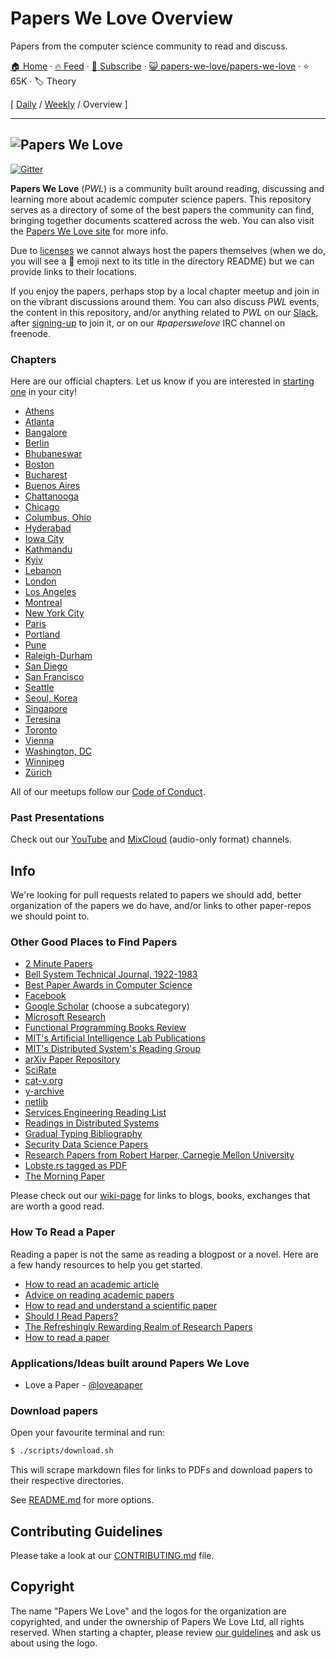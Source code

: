 # Papers We Love Overview

Papers from the computer science community to read and discuss.

[🏠 Home](/README.md) · [🔥 Feed](https://test.trackawesomelist.com/papers-we-love/papers-we-love/rss.xml) · [📮 Subscribe](https://trackawesomelist.us17.list-manage.com/subscribe?u=d2f0117aa829c83a63ec63c2f&id=36a103854c) · [😺 papers-we-love/papers-we-love](https://github.com/papers-we-love/papers-we-love) · ⭐ 65K · 🏷️ Theory

[ [Daily](/content/papers-we-love/papers-we-love/README.md) / [Weekly](/content/papers-we-love/papers-we-love/week/README.md) / Overview ]

---

## ![Papers We Love](http://paperswelove.org/images/logo-top.svg)

[![Gitter](https://badges.gitter.im/papers-we-love/community.svg)](https://gitter.im/papers-we-love/community?utm_source=badge\&utm_medium=badge\&utm_campaign=pr-badge)

**Papers We Love** (*PWL*) is a community built around reading, discussing and learning more about academic computer science papers. This repository serves as a directory of some of the best papers the community can find, bringing together documents scattered across the web. You can also visit the [Papers We Love site](http://paperswelove.org/) for more info.

Due to [licenses](https://github.com/papers-we-love/papers-we-love/blob/master/.github/CONTRIBUTING.md#respect-content-licenses) we cannot always host the papers themselves (when we do, you will see a :scroll: emoji next to its title in the directory README) but we can provide links to their locations.

If you enjoy the papers, perhaps stop by a local chapter meetup and join in on the vibrant discussions around them. You can also discuss *PWL* events, the content in this repository, and/or anything related to *PWL* on our [Slack](https://paperswelove.slack.com/messages/general/), after [signing-up](http://papersweloveslack.herokuapp.com/) to join it, or on our *#paperswelove* IRC channel on freenode.

### Chapters

Here are our official chapters. Let us know if you are interested in [starting one](https://github.com/papers-we-love/organizers) in your city!

*   [Athens](https://www.meetup.com/Papers-We-Love-Athens)
*   [Atlanta](https://www.meetup.com/Papers-We-Love-Atlanta)
*   [Bangalore](http://www.meetup.com/Papers-we-love-Bangalore/)
*   [Berlin](http://www.meetup.com/Papers-We-Love-Berlin/)
*   [Bhubaneswar](https://www.facebook.com/groups/pwlbbsr/)
*   [Boston](http://www.meetup.com/Papers-We-Love-Boston-Cambridge/)
*   [Bucharest](http://www.meetup.com/papers-we-love-bucharest/)
*   [Buenos Aires](https://paperswelove.org/buenos-aires/)
*   [Chattanooga](http://www.meetup.com/Papers-We-Love-Chattanooga/)
*   [Chicago](http://www.meetup.com/papers-we-love-chicago/)
*   [Columbus, Ohio](http://www.meetup.com/Papers-We-Love-Columbus/)
*   [Hyderabad](http://www.meetup.com/papers-we-love-hyderabad/)
*   [Iowa City](https://www.meetup.com/techcorridorio)
*   [Kathmandu](https://www.facebook.com/groups/PapersWeLoveKathmandu/)
*   [Kyiv](https://www.facebook.com/groups/PapersWeLoveKyiv)
*   [Lebanon](http://www.paperswelovelb.club)
*   [London](http://www.meetup.com/papers-we-love-london)
*   [Los Angeles](http://www.meetup.com/papers-we-love-la)
*   [Montreal](http://www.meetup.com/Papers-We-Love-Montreal/)
*   [New York City](http://www.meetup.com/papers-we-love/)
*   [Paris](http://www.meetup.com/Papers-We-Love-Paris/)
*   [Portland](https://www.meetup.com/papers-we-love-pdx/)
*   [Pune](http://www.meetup.com/Doo-Things)
*   [Raleigh-Durham](https://www.meetup.com/Papers-We-Love-Raleigh-Durham/)
*   [San Diego](http://www.meetup.com/Papers-We-Love-San-Diego/)
*   [San Francisco](http://www.meetup.com/papers-we-love-too/)
*   [Seattle](http://www.meetup.com/Papers-We-Love-Seattle/)
*   [Seoul, Korea](http://www.meetup.com/seoul-tech-society)
*   [Singapore](https://www.facebook.com/groups/paperswelovesg/)
*   [Teresina](https://www.meetup.com/pt-BR/Papers-We-Love-Teresina/)
*   [Toronto](http://www.meetup.com/Papers-We-Love-Toronto/)
*   [Vienna](http://www.meetup.com/Papers-We-Love-Vienna/)
*   [Washington, DC](http://www.meetup.com/Papers-We-Love-DC-NoVA/)
*   [Winnipeg](http://pwlwpg.ca/)
*   [Zürich](https://www.meetup.com/Papers-we-love-Zurich/)

All of our meetups follow our [Code of Conduct](https://github.com/papers-we-love/papers-we-love/blob/master/README.md/CODE_OF_CONDUCT.md).

### Past Presentations

Check out our [YouTube](https://www.youtube.com/user/PapersWeLove) and [MixCloud](https://www.mixcloud.com/paperswelove/) (audio-only format) channels.

## Info

We're looking for pull requests related to papers we should add, better organization of the papers we do have, and/or links to other paper-repos we should point to.

### Other Good Places to Find Papers

*   [2 Minute Papers](https://www.youtube.com/user/keeroyz)
*   [Bell System Technical Journal, 1922-1983](https://www.bell-labs.com/our-research/technical-journal/)
*   [Best Paper Awards in Computer Science](http://jeffhuang.com/best_paper_awards.html)
*   [Facebook](https://research.fb.com/publications/)
*   [Google Scholar](http://scholar.google.com/citations?view_op=top_venues\&hl=en\&vq=eng) (choose a subcategory)
*   [Microsoft Research](http://research.microsoft.com/apps/catalog/default.aspx?t=publications)
*   [Functional Programming Books Review](http://alexott.net/en/fp/books/)
*   [MIT's Artificial Intelligence Lab Publications](http://dspace.mit.edu/handle/1721.1/39813)
*   [MIT's Distributed System's Reading Group](http://dsrg.pdos.csail.mit.edu/)
*   [arXiv Paper Repository](http://arxiv.org/)
*   [SciRate](https://scirate.com/)
*   [cat-v.org](http://doc.cat-v.org/)
*   [y-archive](http://yarchive.net/comp/index.html)
*   [netlib](http://www.netlib.org/)
*   [Services Engineering Reading List](https://github.com/mmcgrana/services-engineering)
*   [Readings in Distributed Systems](http://christophermeiklejohn.com/distributed/systems/2013/07/12/readings-in-distributed-systems.html)
*   [Gradual Typing Bibliography](http://samth.github.io/gradual-typing-bib/)
*   [Security Data Science Papers](http://www.covert.io/the-definitive-security-datascience-and-machinelearning-guide/)
*   [Research Papers from Robert Harper, Carnegie Mellon University](https://www.cs.cmu.edu/\~rwh/papers/index.html)
*   [Lobste.rs tagged as PDF](https://lobste.rs/t/pdf)
*   [The Morning Paper](http://blog.acolyer.org/)

Please check out our [wiki-page](https://github.com/papers-we-love/papers-we-love/wiki/Other-Good-Sources-of-Reading-Material) for links to blogs, books, exchanges that are worth a good read.

### How To Read a Paper

Reading a paper is not the same as reading a blogpost or a novel. Here are a few handy resources to help you get started.

*   [How to read an academic article](http://organizationsandmarkets.com/2010/08/31/how-to-read-an-academic-article/)
*   [Advice on reading academic papers](https://userpages.umbc.edu/\~akmassey/posts/2012-02-15-advice-on-reading-academic-papers.html)
*   [How to read and understand a scientific paper](http://violentmetaphors.com/2013/08/25/how-to-read-and-understand-a-scientific-paper-2/)
*   [Should I Read Papers?](http://michaelrbernste.in/2014/10/21/should-i-read-papers.html)
*   [The Refreshingly Rewarding Realm of Research Papers](https://www.youtube.com/watch?v=8eRx5Wo3xYA)
*   [How to read a paper](http://ccr.sigcomm.org/online/files/p83-keshavA.pdf)

### Applications/Ideas built around Papers We Love

*   Love a Paper - [@loveapaper](https://twitter.com/loveapaper)

### Download papers

Open your favourite terminal and run:

```bash
$ ./scripts/download.sh
```

This will scrape markdown files for links to PDFs and download papers to their respective directories.

See [README.md](https://github.com/papers-we-love/papers-we-love/blob/master/README.md/./scripts/README.md) for more options.

## Contributing Guidelines

Please take a look at our [CONTRIBUTING.md](https://github.com/papers-we-love/papers-we-love/blob/master/.github/CONTRIBUTING.md) file.

## Copyright

The name "Papers We Love" and the logos for the organization are copyrighted, and under the ownership of Papers We Love Ltd, all rights reserved. When starting a chapter, please review [our guidelines](https://github.com/papers-we-love/papers-we-love/wiki/Creating-a-PWL-chapter) and ask us about using the logo.

